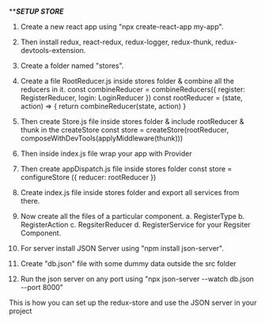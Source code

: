 ***********SETUP STORE*********
1. Create a new react app using "npx create-react-app my-app".
2. Then install redux, react-redux, redux-logger, redux-thunk, redux-devtools-extension.
3. Create a folder named "stores".
4. Create a file RootReducer.js inside stores folder & combine all the reducers in it.
const combineReducer = combineReducers({
    register: RegisterReducer,
    login: LoginReducer
})
const rootReducer = (state, action) => {
    return combineReducer(state, action)
}

5. Then create Store.js file inside stores folder & include rootReducer & thunk in the createStore
const store = createStore(rootReducer, composeWithDevTools(applyMiddleware(thunk)))

6. Then inside index.js file wrap your app with Provider  
<Provider store={store}>
    <App />
</Provider>

7. Then create appDispatch.js file inside stores folder
const store = configureStore ({
    reducer: rootReducer
})

8. Create index.js file inside stores folder and export all services from there.
9. Now create all the files of a particular component.
a. RegisterType
b. RegisterAction
c. RegsiterReducer
d. RegisterService 
for your Regsiter Component.

10. For server install JSON Server using "npm install json-server".
11. Create "db.json" file with some dummy data outside the src folder
11. Run the json server on any port using "npx json-server --watch db.json --port 8000"

This is how you can set up the redux-store and use the JSON server in your project
